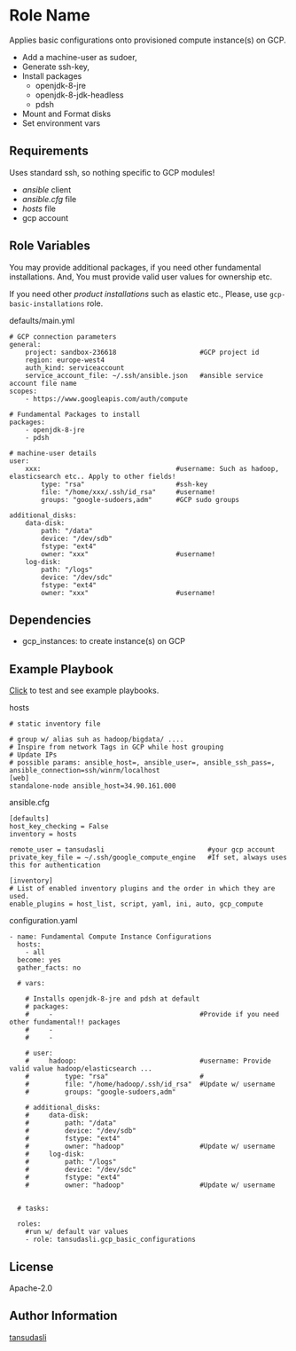 Role Name
=========

Applies basic configurations onto provisioned compute instance(s) on GCP.

- Add a machine-user as sudoer, 
- Generate ssh-key, 
- Install packages
    - openjdk-8-jre
    - openjdk-8-jdk-headless
    - pdsh
- Mount and Format disks 
- Set environment vars

Requirements
------------

Uses standard ssh, so nothing specific to GCP modules!

- _ansible_ client
- _ansible.cfg_ file
- _hosts_ file
- gcp account

Role Variables
--------------

You may provide additional packages, if you need other fundamental installations. And, You must provide valid user values for ownership etc.

If you need other _product installations_ such as elastic etc., Please, use `gcp-basic-installations` role.

defaults/main.yml
```
# GCP connection parameters
general:
    project: sandbox-236618                     #GCP project id
    region: europe-west4
    auth_kind: serviceaccount
    service_account_file: ~/.ssh/ansible.json   #ansible service account file name
scopes:
    - https://www.googleapis.com/auth/compute

# Fundamental Packages to install    
packages: 
    - openjdk-8-jre
    - pdsh

# machine-user details
user:
    xxx:                                  #username: Such as hadoop, elasticsearch etc.. Apply to other fields!
        type: "rsa"                       #ssh-key
        file: "/home/xxx/.ssh/id_rsa"     #username!
        groups: "google-sudoers,adm"      #GCP sudo groups

additional_disks:
    data-disk: 
        path: "/data"
        device: "/dev/sdb"
        fstype: "ext4"
        owner: "xxx"                      #username!
    log-disk: 
        path: "/logs"
        device: "/dev/sdc"
        fstype: "ext4"
        owner: "xxx"                      #username!
```

Dependencies
------------

- gcp_instances: to create instance(s) on GCP

Example Playbook
----------------

[Click](https://github.com/ansible-injection/test-gcp-iaas-roles) to test and see example playbooks.

hosts
```
# static inventory file

# group w/ alias suh as hadoop/bigdata/ ....
# Inspire from network Tags in GCP while host grouping
# Update IPs
# possible params: ansible_host=, ansible_user=, ansible_ssh_pass=, ansible_connection=ssh/winrm/localhost
[web]
standalone-node ansible_host=34.90.161.000
```

ansible.cfg
```
[defaults]
host_key_checking = False
inventory = hosts

remote_user = tansudasli                          #your gcp account
private_key_file = ~/.ssh/google_compute_engine   #If set, always uses this for authentication

[inventory]
# List of enabled inventory plugins and the order in which they are used.
enable_plugins = host_list, script, yaml, ini, auto, gcp_compute

```

configuration.yaml
```
- name: Fundamental Compute Instance Configurations
  hosts: 
    - all
  become: yes
  gather_facts: no

  # vars:

    # Installs openjdk-8-jre and pdsh at default
    # packages: 
    #     -                                     #Provide if you need other fundamental!! packages
    #     - 
    #     - 

    # user: 
    #     hadoop:                               #username: Provide valid value hadoop/elasticsearch ...
    #         type: "rsa"                       #
    #         file: "/home/hadoop/.ssh/id_rsa"  #Update w/ username
    #         groups: "google-sudoers,adm"

    # additional_disks:
    #     data-disk: 
    #         path: "/data"
    #         device: "/dev/sdb"
    #         fstype: "ext4"
    #         owner: "hadoop"                   #Update w/ username
    #     log-disk: 
    #         path: "/logs"
    #         device: "/dev/sdc"
    #         fstype: "ext4"
    #         owner: "hadoop"                   #Update w/ username


  # tasks:
  
  roles:
    #run w/ default var values
    - role: tansudasli.gcp_basic_configurations 
```

License
-------

Apache-2.0

Author Information
------------------

[tansudasli](github.com/tansudasli)
